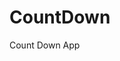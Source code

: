 # CountDown
 Count Down App
     
          
                                                      
                                                                
                                                     
                                      
                                    
              
       
        
  
